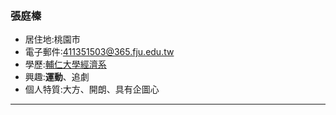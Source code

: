 ### 張庭榛

- 居住地:桃園市
- 電子郵件:411351503@365.fju.edu.tw
- 學歷:[輔仁大學經濟系](https://economics.fju.edu.tw/)
- 興趣:**運動**、追劇
- 個人特質:大方、開朗、具有企圖心
<hr>
